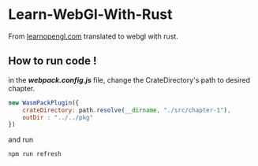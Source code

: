 # Learn-WebGl-With-Rust
From [learnopengl.com](https://learnopengl.com/) translated to webgl with rust. 

## How to run code ! 

in the ***webpack.config.js*** file, change the CrateDirectory's path to desired chapter.

```js
new WasmPackPlugin({
    crateDirectory: path.resolve(__dirname, "./src/chapter-1"), 
    outDir : "../../pkg"
})
```
and run 

```bash 
npm run refresh
```
